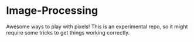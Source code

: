 # Image-Processing
Awesome ways to play with pixels! This is an experimental repo, so it might require some tricks to get things working correctly.
